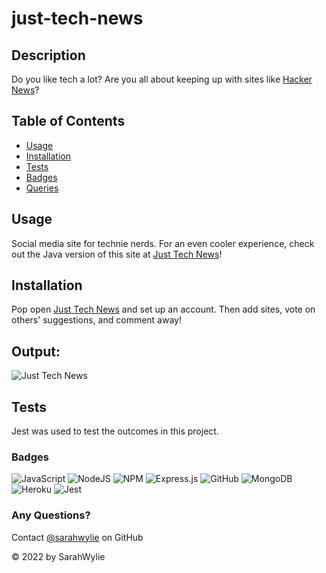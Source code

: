 # just-tech-news

## Description
Do you like tech a lot? Are you all about keeping up with sites like [Hacker News](https://news.ycombinator.com/)?

## Table of Contents
* [Usage](#usage)
* [Installation](#installation)
* [Tests](#tests)
* [Badges](#badges)
* [Queries](#any-questions)

## Usage
Social media site for technie nerds. For an even cooler experience, check out the Java version of this site at [Just Tech News](https://just-tech-news-java-1.herokuapp.com/)!

## Installation
Pop open [Just Tech News](https://lit-shelf-14349.herokuapp.com/) and set up an account. Then add sites, vote on others' suggestions, and comment away! 

## Output:
![Just Tech News](https://user-images.githubusercontent.com/90208612/181301495-988f4279-e231-43bf-bf1b-7dc6f957e851.png)

## Tests
Jest was used to test the outcomes in this project.

### Badges
![JavaScript](https://img.shields.io/badge/javascript-%23323330.svg?style=for-the-badge&logo=javascript&logoColor=%23F7DF1E)
![NodeJS](https://img.shields.io/badge/node.js-6DA55F?style=for-the-badge&logo=node.js&logoColor=white)
![NPM](https://img.shields.io/badge/NPM-%23000000.svg?style=for-the-badge&logo=npm&logoColor=white)
![Express.js](https://img.shields.io/badge/express.js-%23404d59.svg?style=for-the-badge&logo=express&logoColor=%2361DAFB)
![GitHub](https://img.shields.io/badge/github-%23121011.svg?style=for-the-badge&logo=github&logoColor=white)
![MongoDB](https://img.shields.io/badge/MongoDB-%234ea94b.svg?style=for-the-badge&logo=mongodb&logoColor=white)
![Heroku](https://img.shields.io/badge/heroku-%23430098.svg?style=for-the-badge&logo=heroku&logoColor=white)
![Jest](https://img.shields.io/badge/-jest-%23C21325?style=for-the-badge&logo=jest&logoColor=white)

### Any Questions?
Contact [@sarahwylie](https://github.com/sarahwylie) on GitHub

© 2022 by SarahWylie
